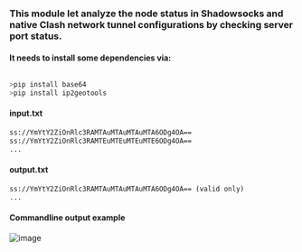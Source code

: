 ### This module let analyze the node status in Shadowsocks and native Clash network tunnel configurations by checking server port status.
#### It needs to install some dependencies via:

```python

>pip install base64
>pip install ip2geotools
```

#### input.txt
```txt
ss://YmYtY2ZiOnRlc3RAMTAuMTAuMTAuMTA6ODg4OA==
ss://YmYtY2ZiOnRlc3RAMTEuMTEuMTEuMTE6ODg4OA==
...
```
#### output.txt
```txt
ss://YmYtY2ZiOnRlc3RAMTAuMTAuMTAuMTA6ODg4OA== (valid only)
...
```
#### Commandline output example
![image](https://user-images.githubusercontent.com/50175239/171719567-05a54c0c-72c7-4620-9624-bf7cfe72e3a4.png)

